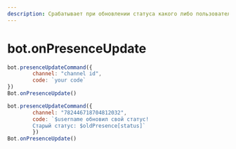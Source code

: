```yaml
---
description: Срабатывает при обновлении статуса какого либо пользователя
---
```


# bot.onPresenceUpdate

```javascript
bot.presenceUpdateCommand({ 
        channel: "channel id", 
        code: `your code`
})
Bot.onPresenceUpdate()
```

```javascript
bot.presenceUpdateCommand({ 
        channel: "782446718704812032",
        code: `$username обновил свой статус!
        Старый статус: $oldPresence[status]` 
        })
Bot.onPresenceUpdate()
```

